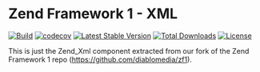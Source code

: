 # Zend Framework 1 - XML

[![Build](https://github.com/diablomedia/zf1-xml/workflows/Build/badge.svg?event=push)](https://github.com/diablomedia/zf1-xml/actions?query=workflow%3ABuild+event%3Apush)
[![codecov](https://codecov.io/gh/diablomedia/zf1-xml/branch/master/graph/badge.svg)](https://codecov.io/gh/diablomedia/zf1-xml)
[![Latest Stable Version](https://poser.pugx.org/fragotesac/zf1-xml/v/stable)](https://packagist.org/packages/fragotesac/zf1-xml)
[![Total Downloads](https://poser.pugx.org/fragotesac/zf1-xml/downloads)](https://packagist.org/packages/fragotesac/zf1-xml)
[![License](https://poser.pugx.org/fragotesac/zf1-xml/license)](https://packagist.org/packages/fragotesac/zf1-xml)

This is just the Zend_Xml component extracted from our fork of the Zend Framework 1 repo (https://github.com/diablomedia/zf1).
